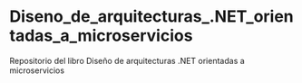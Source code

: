 # Diseno_de_arquitecturas_.NET_orientadas_a_microservicios
Repositorio del libro Diseño de arquitecturas .NET orientadas a microservicios
